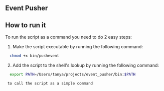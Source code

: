 ## Event Pusher

## How to run it
 To run the script as a command you need to do 2 easy steps:
  1. Make the script executable by running the following command:
  ```Bash
    chmod +x bin/pushevent
  ```

  2. Add the script to the shell's lookup by running the following command:
  ```Bash
    export PATH=/Users/tanya/projects/event_pusher/bin:$PATH
  ```
     to call the script as a simple command
